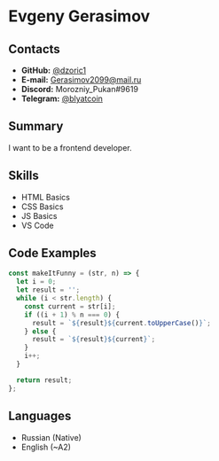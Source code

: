 # Evgeny Gerasimov

## Contacts

- **GitHub:** [@dzoric1](https://github.com/dzoric1)
- **E-mail:** Gerasimov2099@mail.ru
- **Discord:** Morozniy_Pukan#9619
- **Telegram:** [@blyatcoin](https://t.me/blyatcoin)

## Summary


I want to be a frontend developer.

## Skills

- HTML Basics
- CSS Basics
- JS Basics
- VS Code

## Code Examples

```javascript
const makeItFunny = (str, n) => {
  let i = 0;
  let result = '';
  while (i < str.length) {
    const current = str[i];
    if ((i + 1) % n === 0) {
      result = `${result}${current.toUpperCase()}`;
    } else {
      result = `${result}${current}`;
    }
    i++;
  }

  return result;
};

```
## Languages

- Russian (Native)
- English (~A2)